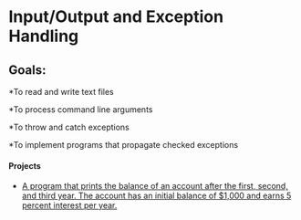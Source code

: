 # Input/Output and Exception Handling

## Goals:
*To read and write text files

*To process command line arguments

*To throw and catch exceptions

*To implement programs that propagate checked exceptions



 
#### Projects
* [A program that prints the balance of an account after the first, second, and third year. The account has an initial balance of $1,000 and earns 5 percent interest per year.](Section-01-Getting-Started-And-Assessment/email.md)


